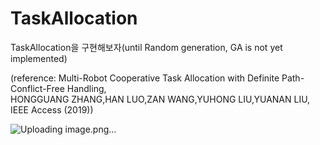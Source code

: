# TaskAllocation
TaskAllocation을 구현해보자(until Random generation, GA is not yet implemented) 


(reference: Multi-Robot Cooperative Task Allocation with Definite Path-Conflict-Free Handling,  
              HONGGUANG ZHANG,HAN LUO,ZAN WANG,YUHONG LIU,YUANAN LIU, 
                                                                            IEEE Access (2019)) 
                                                                            
                                                                            
![Uploading image.png…]()
